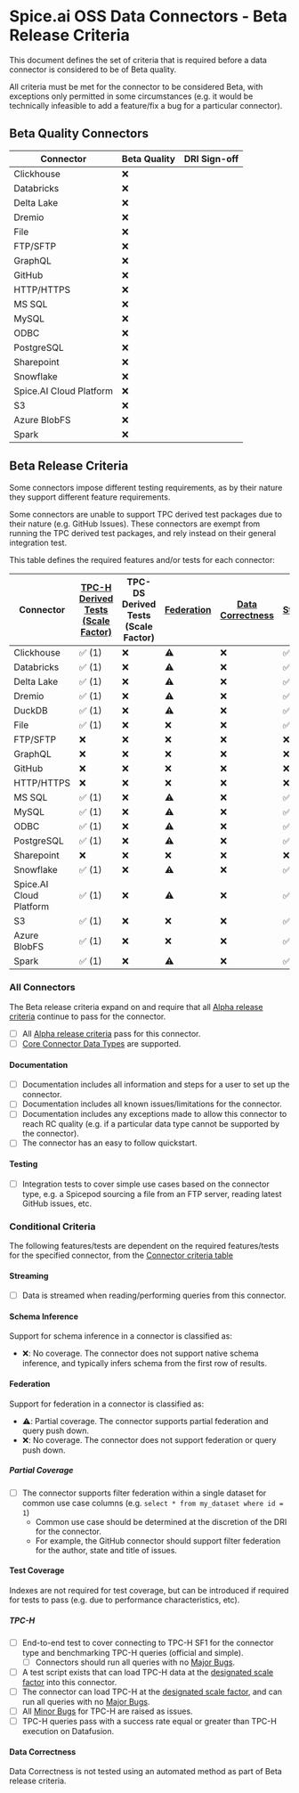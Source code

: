 # Spice.ai OSS Data Connectors - Beta Release Criteria

This document defines the set of criteria that is required before a data connector is considered to be of Beta quality.

All criteria must be met for the connector to be considered Beta, with exceptions only permitted in some circumstances (e.g. it would be technically infeasible to add a feature/fix a bug for a particular connector).

## Beta Quality Connectors

| Connector | Beta Quality | DRI Sign-off |
| - | - | - |
| Clickhouse              | ❌ |  |
| Databricks              | ❌ |  |
| Delta Lake              | ❌ |  |
| Dremio                  | ❌ |  |
| File                    | ❌ |  |
| FTP/SFTP                | ❌ |  |
| GraphQL                 | ❌ |  |
| GitHub                  | ❌ |  |
| HTTP/HTTPS              | ❌ |  |
| MS SQL                  | ❌ |  |
| MySQL                   | ❌ |  |
| ODBC                    | ❌ |  |
| PostgreSQL              | ❌ |  |
| Sharepoint              | ❌ |  |
| Snowflake               | ❌ |  |
| Spice.AI Cloud Platform | ❌ |  |
| S3                      | ❌ |  |
| Azure BlobFS            | ❌ |  |
| Spark                   | ❌ |  |

## Beta Release Criteria

Some connectors impose different testing requirements, as by their nature they support different feature requirements.

Some connectors are unable to support TPC derived test packages due to their nature (e.g. GitHub Issues).
These connectors are exempt from running the TPC derived test packages, and rely instead on their general integration test.

This table defines the required features and/or tests for each connector:

| Connector | [TPC-H Derived Tests (Scale Factor)](#tpc-h) | TPC-DS Derived Tests (Scale Factor) | [Federation](#federation) | [Data Correctness](#data-correctness) | [Streaming](#streaming) | [Native Schema Inference](#schema-inference) |
| - | - | - | - | - | - | - |
| Clickhouse              | ✅ (1) | ❌ | ⚠️ | ❌ | ✅ | ❌ |
| Databricks              | ✅ (1) | ❌ | ⚠️ | ❌ | ✅ | ❌ |
| Delta Lake              | ✅ (1) | ❌ | ⚠️ | ❌ | ✅ | ❌ |
| Dremio                  | ✅ (1) | ❌ | ⚠️ | ❌ | ✅ | ❌ |
| DuckDB                  | ✅ (1) | ❌ | ⚠️ | ❌ | ✅ | ❌ |
| File                    | ✅ (1) | ❌ | ❌ | ❌ | ✅ | ❌ |
| FTP/SFTP                | ❌ | ❌ | ❌ | ❌ | ❌ | ❌ |
| GraphQL                 | ❌ | ❌ | ❌ | ❌ | ❌ | ❌ |
| GitHub                  | ❌ | ❌ | ❌ | ❌ | ❌ | ❌ |
| HTTP/HTTPS              | ❌ | ❌ | ❌ | ❌ | ❌ | ❌ |
| MS SQL                  | ✅ (1) | ❌ | ⚠️ | ❌ | ✅ | ❌ |
| MySQL                   | ✅ (1) | ❌ | ⚠️ | ❌ | ✅ | ❌ |
| ODBC                    | ✅ (1) | ❌ | ⚠️ | ❌ | ✅ | ❌ |
| PostgreSQL              | ✅ (1) | ❌ | ⚠️ | ❌ | ✅ | ❌ |
| Sharepoint              | ❌ | ❌ | ❌ | ❌ | ❌ | ❌ |
| Snowflake               | ✅ (1) | ❌ | ⚠️ | ❌ | ✅ | ❌ |
| Spice.AI Cloud Platform | ✅ (1) | ❌ | ⚠️ | ❌ | ✅ | ❌ |
| S3                      | ✅ (1) | ❌ | ❌ | ❌ | ✅ | ❌ |
| Azure BlobFS            | ✅ (1) | ❌ | ❌ | ❌ | ✅ | ❌ |
| Spark                   | ✅ (1) | ❌ | ⚠️ | ❌ | ✅ | ❌ |

### All Connectors

The Beta release criteria expand on and require that all [Alpha release criteria](./alpha.md) continue to pass for the connector.

- [ ] All [Alpha release criteria](./alpha.md) pass for this connector.
- [ ] [Core Connector Data Types](../definitions.md) are supported.

#### Documentation

- [ ] Documentation includes all information and steps for a user to set up the connector.
- [ ] Documentation includes all known issues/limitations for the connector.
- [ ] Documentation includes any exceptions made to allow this connector to reach RC quality (e.g. if a particular data type cannot be supported by the connector).
- [ ] The connector has an easy to follow quickstart.

#### Testing

- [ ] Integration tests to cover simple use cases based on the connector type, e.g. a Spicepod sourcing a file from an FTP server, reading latest GitHub issues, etc.

### Conditional Criteria

The following features/tests are dependent on the required features/tests for the specified connector, from the [Connector criteria table](#beta-release-criteria)

#### Streaming

- [ ] Data is streamed when reading/performing queries from this connector.

#### Schema Inference

Support for schema inference in a connector is classified as:

- ❌: No coverage. The connector does not support native schema inference, and typically infers schema from the first row of results.

#### Federation

Support for federation in a connector is classified as:

- ⚠️: Partial coverage. The connector supports partial federation and query push down.
- ❌: No coverage. The connector does not support federation or query push down.

##### Partial Coverage

- [ ] The connector supports filter federation within a single dataset for common use case columns (e.g. `select * from my_dataset where id = 1`)
  - Common use case should be determined at the discretion of the DRI for the connector.
  - For example, the GitHub connector should support filter federation for the author, state and title of issues.

#### Test Coverage

Indexes are not required for test coverage, but can be introduced if required for tests to pass (e.g. due to performance characteristics, etc).

##### TPC-H

- [ ] End-to-end test to cover connecting to TPC-H SF1 for the connector type and benchmarking TPC-H queries (official and simple).
  - [ ] Connectors should run all queries with no [Major Bugs](../definitions.md).
- [ ] A test script exists that can load TPC-H data at the [designated scale factor](#beta-release-criteria) into this connector.
- [ ] The connector can load TPC-H at the [designated scale factor](#beta-release-criteria), and can run all queries with no [Major Bugs](../definitions.md).
- [ ] All [Minor Bugs](../definitions.md) for TPC-H are raised as issues.
- [ ] TPC-H queries pass with a success rate equal or greater than TPC-H execution on Datafusion.

#### Data Correctness

Data Correctness is not tested using an automated method as part of Beta release criteria.
